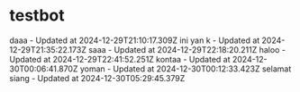 # testbot
daaa - Updated at 2024-12-29T21:10:17.309Z
ini yan k - Updated at 2024-12-29T21:35:22.173Z
saaa - Updated at 2024-12-29T22:18:20.211Z
haloo - Updated at 2024-12-29T22:41:52.251Z
kontaa - Updated at 2024-12-30T00:06:41.870Z
yoman - Updated at 2024-12-30T00:12:33.423Z
selamat siang - Updated at 2024-12-30T05:29:45.379Z